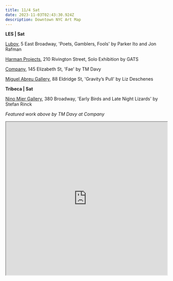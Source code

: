 ```yaml
---
title: 11/4 Sat
date: 2023-11-03T02:43:30.924Z
description: Downtown NYC Art Map
---
```

**L﻿ES | Sat**

[Lubov](https://lubov.nyc/), 5 East Broadway, 'Poets, Gamblers, Fools' by Parker Ito and Jon Rafman

[Harman Projects](https://www.harmanprojects.com/exhibitions/19-gats-solo-exhibition/), 210 Rivington Street, Solo Exhibition by GATS

[Company](https://companygallery.us/), 145 Elizabeth St, 'Fae' by TM Davy

[Miguel Abreu Gallery](https://miguelabreugallery.com/exhibitions/gravitys-pull/), 88 Eldridge St, 'Gravity’s Pull' by Liz Deschenes

**T﻿ribeca | Sat**

[Nino Mier Gallery](https://www.miergallery.com/exhibitions), 380 Broadway, 'Early Birds and Late Night Lizards' by Stefan Rinck

*F﻿eatured work above by TM Davy at Company*

<iframe src="https://www.google.com/maps/d/u/1/embed?mid=16UlyqKqgpnD959LdyZA5ZQlNQ_rpsCQ&ehbc=2E312F" width="100%" height="480"></iframe>